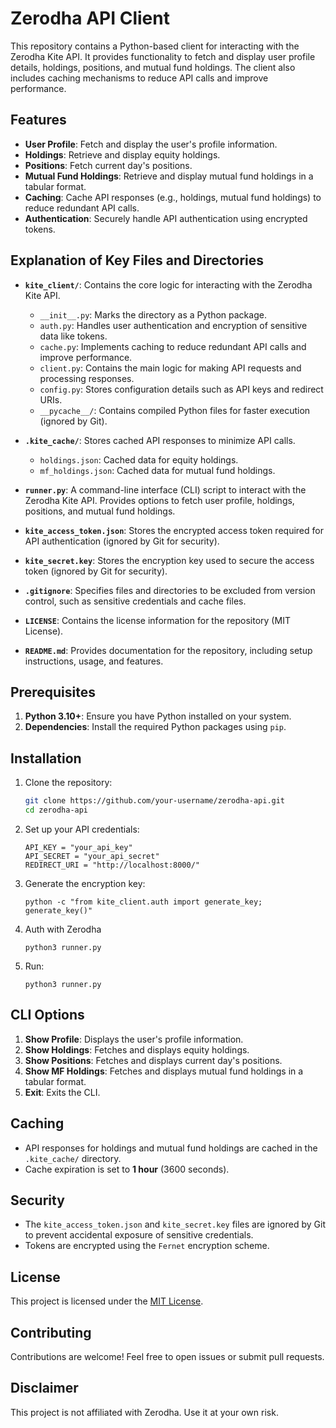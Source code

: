 # Zerodha API Client

This repository contains a Python-based client for interacting with the Zerodha Kite API. It provides functionality to fetch and display user profile details, holdings, positions, and mutual fund holdings. The client also includes caching mechanisms to reduce API calls and improve performance.

## Features

- **User Profile**: Fetch and display the user's profile information.
- **Holdings**: Retrieve and display equity holdings.
- **Positions**: Fetch current day's positions.
- **Mutual Fund Holdings**: Retrieve and display mutual fund holdings in a tabular format.
- **Caching**: Cache API responses (e.g., holdings, mutual fund holdings) to reduce redundant API calls.
- **Authentication**: Securely handle API authentication using encrypted tokens.


## Explanation of Key Files and Directories

- **`kite_client/`**: Contains the core logic for interacting with the Zerodha Kite API.
  - `__init__.py`: Marks the directory as a Python package.
  - `auth.py`: Handles user authentication and encryption of sensitive data like tokens.
  - `cache.py`: Implements caching to reduce redundant API calls and improve performance.
  - `client.py`: Contains the main logic for making API requests and processing responses.
  - `config.py`: Stores configuration details such as API keys and redirect URIs.
  - `__pycache__/`: Contains compiled Python files for faster execution (ignored by Git).

- **`.kite_cache/`**: Stores cached API responses to minimize API calls.
  - `holdings.json`: Cached data for equity holdings.
  - `mf_holdings.json`: Cached data for mutual fund holdings.

- **`runner.py`**: A command-line interface (CLI) script to interact with the Zerodha Kite API. Provides options to fetch user profile, holdings, positions, and mutual fund holdings.

- **`kite_access_token.json`**: Stores the encrypted access token required for API authentication (ignored by Git for security).

- **`kite_secret.key`**: Stores the encryption key used to secure the access token (ignored by Git for security).

- **`.gitignore`**: Specifies files and directories to be excluded from version control, such as sensitive credentials and cache files.

- **`LICENSE`**: Contains the license information for the repository (MIT License).

- **`README.md`**: Provides documentation for the repository, including setup instructions, usage, and features.

## Prerequisites

1. **Python 3.10+**: Ensure you have Python installed on your system.
2. **Dependencies**: Install the required Python packages using `pip`.

## Installation

1. Clone the repository:
   ```bash
   git clone https://github.com/your-username/zerodha-api.git
   cd zerodha-api
2. Set up your API credentials:
    ```
    API_KEY = "your_api_key"
    API_SECRET = "your_api_secret"
    REDIRECT_URI = "http://localhost:8000/"
    ```
3. Generate the encryption key:
    ```
    python -c "from kite_client.auth import generate_key; generate_key()"
    ```
4. Auth with Zerodha
    ```
    python3 runner.py
    ```
5. Run:
    ```
    python3 runner.py
    ```

## CLI Options

1. **Show Profile**: Displays the user's profile information.
2. **Show Holdings**: Fetches and displays equity holdings.
3. **Show Positions**: Fetches and displays current day's positions.
4. **Show MF Holdings**: Fetches and displays mutual fund holdings in a tabular format.
5. **Exit**: Exits the CLI.

## Caching

- API responses for holdings and mutual fund holdings are cached in the `.kite_cache/` directory.
- Cache expiration is set to **1 hour** (3600 seconds).

## Security

- The `kite_access_token.json` and `kite_secret.key` files are ignored by Git to prevent accidental exposure of sensitive credentials.
- Tokens are encrypted using the `Fernet` encryption scheme.

## License

This project is licensed under the [MIT License](LICENSE).

## Contributing

Contributions are welcome! Feel free to open issues or submit pull requests.

## Disclaimer

This project is not affiliated with Zerodha. Use it at your own risk.